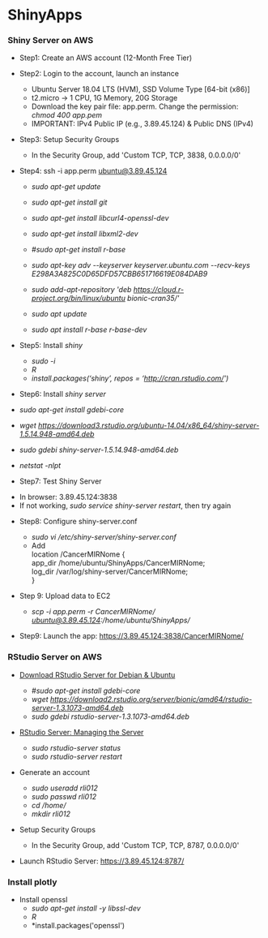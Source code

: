 # ShinyApps

### Shiny Server on AWS

* Step1: Create an AWS account (12-Month Free Tier)

* Step2: Login to the account, launch an instance
  - Ubuntu Server 18.04 LTS (HVM), SSD Volume Type \[64-bit (x86)\]
  - t2.micro -> 1 CPU, 1G Memory, 20G Storage
  - Download the key pair file: app.perm. Change the permission: *chmod 400 app.pem*
  - IMPORTANT: IPv4 Public IP (e.g., 3.89.45.124) & Public DNS (IPv4)

* Step3: Setup Security Groups
  - In the Security Group, add 'Custom TCP, TCP, 3838, 0.0.0.0/0'
  
* Step4: ssh -i app.perm ubuntu@3.89.45.124
  - *sudo apt-get update*
  - *sudo apt-get install git*
  - *sudo apt-get install libcurl4-openssl-dev*
  - *sudo apt-get install libxml2-dev*
  - #*sudo apt-get install r-base*
  
  - *sudo apt-key adv --keyserver keyserver.ubuntu.com --recv-keys E298A3A825C0D65DFD57CBB651716619E084DAB9*
  - *sudo add-apt-repository 'deb https://cloud.r-project.org/bin/linux/ubuntu bionic-cran35/'*
  - *sudo apt update*
  - *sudo apt install r-base r-base-dev*

* Step5: Install *shiny*
  - *sudo -i*
  - *R*
  - *install.packages(‘shiny’, repos = ‘http://cran.rstudio.com/')*
  
 * Step6: Install *shiny server*
  - *sudo apt-get install gdebi-core*
  - *wget https://download3.rstudio.org/ubuntu-14.04/x86_64/shiny-server-1.5.14.948-amd64.deb*
  - *sudo gdebi shiny-server-1.5.14.948-amd64.deb*
  
  - *netstat -nlpt*
  
  * Step7: Test Shiny Server
   - In browser: 3.89.45.124:3838
   - If not working, *sudo service shiny-server restart*, then try again
   
 * Step8: Configure shiny-server.conf
    - *sudo vi /etc/shiny-server/shiny-server.conf*
    - Add   
  location /CancerMIRNome {  
    app_dir /home/ubuntu/ShinyApps/CancerMIRNome;  
    log_dir /var/log/shiny-server/CancerMIRNome;  
  }  
   
* Step 9: Upload data to EC2
  - *scp -i app.perm -r CancerMIRNome/ ubuntu@3.89.45.124:/home/ubuntu/ShinyApps/*
  
* Step9: Launch the app: https://3.89.45.124:3838/CancerMIRNome/


### RStudio Server on AWS

* [Download RStudio Server for Debian & Ubuntu](https://rstudio.com/products/rstudio/download-server/debian-ubuntu/)
  - #*sudo apt-get install gdebi-core*
  - *wget https://download2.rstudio.org/server/bionic/amd64/rstudio-server-1.3.1073-amd64.deb*
  - *sudo gdebi rstudio-server-1.3.1073-amd64.deb*
  
* [RStudio Server: Managing the Server](https://support.rstudio.com/hc/en-us/articles/200532327-Managing-the-Server)
  - *sudo rstudio-server status*
  - *sudo rstudio-server restart*
  
* Generate an account
  - *sudo useradd rli012*
  - *sudo passwd rli012*
  - *cd /home/*
  - *mkdir rli012*
  
* Setup Security Groups
  - In the Security Group, add 'Custom TCP, TCP, 8787, 0.0.0.0/0'
  
* Launch RStudio Server: https://3.89.45.124:8787/
  
  
### Install plotly
* Install openssl
  - *sudo apt-get install -y libssl-dev*
  - *R*
  - *install.packages('openssl')
